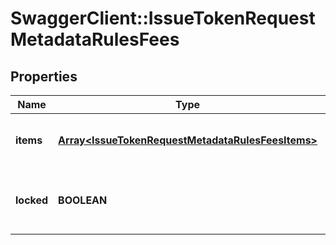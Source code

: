 # SwaggerClient::IssueTokenRequestMetadataRulesFees

## Properties
Name | Type | Description | Notes
------------ | ------------- | ------------- | -------------
**items** | [**Array&lt;IssueTokenRequestMetadataRulesFeesItems&gt;**](IssueTokenRequestMetadataRulesFeesItems.md) | Array of objects describing fee rules | [optional] 
**locked** | **BOOLEAN** | Whether this rule can be modified in future transactions | [optional] 


